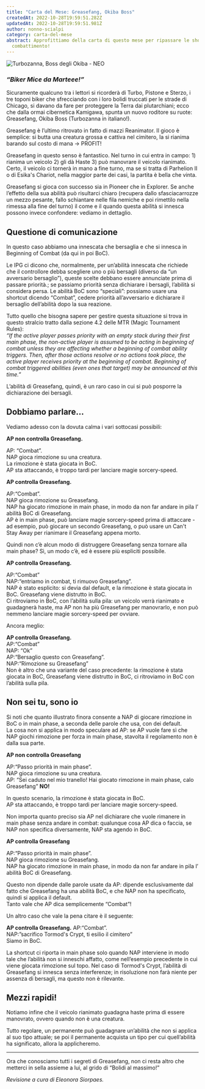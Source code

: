 ```yaml
---
title: "Carta del Mese: Greasefang, Okiba Boss"
createdAt: 2022-10-28T19:59:51.282Z
updatedAt: 2022-10-28T19:59:51.981Z
author: nonno-scialpi
category: carta-del-mese
abstract: Approfittiamo della carta di questo mese per ripassare le shortcut da
  combattimento!
---
```

![Turbozanna, Boss degli Okiba - NEO](/uploads/neo-397-greasefang-okiba-boss.jpg "Turbozanna, Boss degli Okiba - NEO")

### _“Biker Mice da Marteee!”_

Sicuramente qualcuno tra i lettori si ricorderà di Turbo, Pistone e Sterzo, i tre toponi biker che sfrecciando con i loro bolidi truccati per le strade di Chicago, si davano da fare per proteggere la Terra dai plutarchiani; ecco che dalla ormai cibernetica Kamigawa, spunta un nuovo roditore su ruote: <Card>Greasefang, Okiba Boss</Card> (Turbozanna in italiano!).

Greasefang è l’ultimo ritrovato in fatto di mazzi Reanimator. Il gioco è semplice: si butta una creatura grossa e cattiva nel cimitero, la si rianima barando sul costo di mana -> PROFIT!

Greasefang in questo senso è fantastico. Nel turno in cui entra in campo: 1) rianima un veicolo 2) gli dà Haste 3) può manovrare il veicolo rianimato.
Certo, il veicolo ci tornerà in mano a fine turno, ma se si tratta di <Card>Parhelion II</Card> o di <Card>Esika's Chariot</Card>, nella maggior parte dei casi, la partita è bella che vinta.

Greasefang si gioca con successo sia in Pioneer che in Explorer. Se anche l’effetto della sua abilità può risultarci chiaro (recupera dallo sfasciacarrozze un mezzo pesante, fallo schiantare nelle fila nemiche e poi rimettilo nella rimessa alla fine del turno) il come e il quando questa abilità si innesca possono invece confondere: vediamo in dettaglio.


## Questione di comunicazione
In questo caso abbiamo una innescata che bersaglia e che si innesca in Beginning of Combat (da qui in poi BoC).

Le IPG ci dicono che, normalmente, per un’abilità innescata che richiede che il controllore debba scegliere uno o più bersagli (diverso da “un avversario bersaglio”), queste scelte debbano essere annunciate prima di passare priorità.; se passiamo priorità senza dichiarare i bersagli, l’abilità si considera persa. 
Le abilità BoC sono “speciali”: possiamo usare una shortcut dicendo “Combat”, cedere priorità all’avversario e dichiarare il bersaglio dell’abilità dopo la sua reazione.

Tutto quello che bisogna sapere per gestire questa situazione si trova in questo stralcio tratto dalla sezione 4.2 delle MTR (Magic Tournament Rules):\
_“If the active player passes priority with an empty stack during their first main phase, the non-active player is assumed to be acting in beginning of combat unless they are affecting whether a beginning of combat ability triggers. Then, after those actions resolve or no actions took place, the active player receives priority at the beginning of combat. Beginning of combat triggered abilities (even ones that target) may be announced at this time.”_

L’abilità di Greasefang, quindi, è un raro caso in cui si può posporre la dichiarazione dei bersagli. 

## Dobbiamo parlare…
Vediamo adesso con la dovuta calma i vari sottocasi possibili:

**AP non controlla Greasefang.**

AP: “Combat”.\
NAP gioca rimozione su una creatura.\
La rimozione è stata giocata in BoC.\
AP sta attaccando, è troppo tardi per lanciare magie sorcery-speed.
 
**AP controlla Greasefang.**

AP:“Combat”.\
NAP gioca rimozione su Greasefang.\
NAP ha giocato rimozione in main phase, in modo da non far andare in pila l’ abilità BoC di Greasefang.\
AP è in main phase, può lanciare magie sorcery-speed prima di attaccare - ad esempio, può giocare un secondo Greasefang, o può usare un <Card>Can't Stay Away</Card> per rianimare il Greasefang appena morto.
 
Quindi non c’è alcun modo di distruggere Greasefang senza tornare alla main phase? 
Sì, un modo c’è, ed è essere più espliciti possibile.
 
**AP controlla Greasefang.**

AP:“Combat”\
NAP:“entriamo in combat, ti rimuovo Greasefang”.\
NAP è stato esplicito: si devia dal default, e la rimozione è stata giocata in BoC. Greasefang viene distrutto in BoC.\
Ci ritroviamo in BoC, con l’abilità sulla pila: un veicolo verrà rianimato e guadagnerà haste, ma AP non ha più Greasefang per manovrarlo, e non può nemmeno lanciare magie sorcery-speed per ovviare.
 
Ancora meglio:

**AP controlla Greasefang.**\
AP:“Combat”\
NAP: “Ok”\
AP:“Bersaglio questo con Greasefang”.\
NAP:“Rimozione su Greasefang”\
Non è altro che una variante del caso precedente: la rimozione è stata giocata in BoC, Greasefang viene distrutto in BoC, ci ritroviamo in BoC con l’abilità sulla pila.

## Non sei tu, sono io

Si noti che quanto illustrato finora consente a NAP di giocare rimozione in BoC o in main phase, a seconda delle parole che usa, con dei default.\
La cosa non si applica in modo speculare ad AP: se AP vuole fare sì che NAP giochi rimozione per forza in main phase, stavolta il regolamento non è dalla sua parte.
 
**AP non controlla Greasefang**

AP:“Passo priorità in main phase”.\
NAP gioca rimozione su una creatura.\
AP: “Sei caduto nel mio tranello! Hai giocato rimozione in main phase, calo Greasefang” **NO!**

In questo scenario, la rimozione è stata giocata in BoC.\
AP sta attaccando, è troppo tardi per lanciare magie sorcery-speed.

Non importa quanto preciso sia AP nel dichiarare che vuole rimanere in main phase senza andare in combat: qualunque cosa AP dica o faccia, se NAP non specifica diversamente, NAP sta agendo in BoC.
 
**AP controlla Greasefang**

AP:“Passo priorità in main phase”.\
NAP gioca rimozione su Greasefang.\
NAP ha giocato rimozione in main phase, in modo da non far andare in pila l’ abilità BoC di Greasefang.

Questo non dipende dalle parole usate da AP: dipende esclusivamente dal fatto che Greasefang ha una abilità BoC, e che NAP non ha specificato, quindi si applica il default.\
Tanto vale che AP dica semplicemente “Combat”!
 
Un altro caso che vale la pena citare è il seguente:
 
**AP controlla Greasefang.**
AP:“Combat”.\
NAP:”sacrifico <Card>Tormod's Crypt</Card>, ti esilio il cimitero”\
Siamo in BoC.

La shortcut ci riporta in main phase solo quando NAP interviene in modo tale che l’abilità non si inneschi affatto, come nell’esempio precedente in cui viene giocata rimozione sul topo. Nel caso di <Card>Tormod's Crypt</Card>, l’abilità di Greasefang si innesca senza interferenze; in risoluzione non farà niente per assenza di bersagli, ma questo non è rilevante.

## Mezzi rapidi!

Notiamo infine che il veicolo rianimato guadagna haste prima di essere manovrato, ovvero quando non è una creatura. 

Tutto regolare, un permanente può guadagnare un’abilità che non si applica al suo tipo attuale; se poi il permanente acquista un tipo per cui quell’abilità ha significato, allora la applicheremo.

- - -

Ora che conosciamo tutti i segreti di Greasefang, non ci resta altro che metterci in sella assieme a lui, al grido di “Bolidi al massimo!”

*Revisione a cura di Eleonora Siorpaes.*